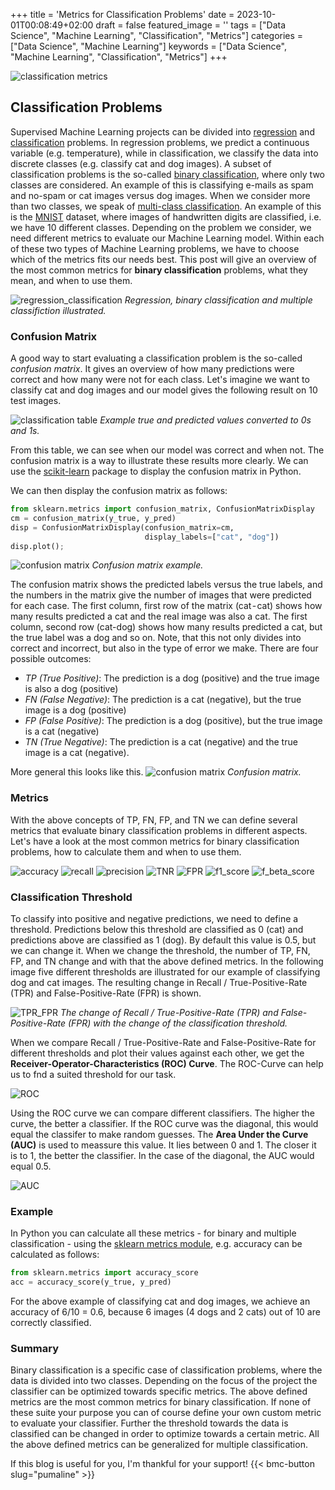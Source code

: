 +++
title = 'Metrics for Classification Problems'
date = 2023-10-01T00:08:49+02:00
draft = false
featured_image = ''
tags = ["Data Science", "Machine Learning", "Classification", "Metrics"]
categories = ["Data Science", "Machine Learning"]
keywords = ["Data Science", "Machine Learning", "Classification", "Metrics"]
+++

![classification metrics](/images/20230920_classification_metrics/classification_metrics.gif)

## Classification Problems

Supervised Machine Learning projects can be divided into [regression](https://en.wikipedia.org/wiki/Regression_analysis) and [classification](https://en.wikipedia.org/wiki/Statistical_classification) problems. In regression problems, we predict a continuous variable (e.g. temperature), while in classification, we classify the data into discrete classes (e.g. classify cat and dog images). A subset of classification problems is the so-called [binary classification](https://en.wikipedia.org/wiki/Binary_classification), where only two classes are considered. An example of this is classifying e-mails as spam and no-spam or cat images versus dog images. When we consider more than two classes, we speak of [multi-class classification](https://en.wikipedia.org/wiki/Multiclass_classification). An example of this is the [MNIST](https://en.wikipedia.org/wiki/MNIST_database) dataset, where images of handwritten digits are classified, i.e. we have 10 different classes. Depending on the problem we consider, we need different metrics to evaluate our Machine Learning model. Within each of these two types of Machine Learning problems, we have to choose which of the metrics fits our needs best. This post will give an overview of the most common metrics for **binary classification** problems, what they mean, and when to use them.

![regression_classification](/images/20230920_classification_metrics/regression_classification.gif "Regression, binary classification and multiple classifiction illustrated.")
*Regression, binary classification and multiple classifiction illustrated.*

### Confusion Matrix
A good way to start evaluating a classification problem is the so-called *confusion matrix*. It gives an overview of how many predictions were correct and how many were not for each class. Let's imagine we want to classify cat and dog images and our model gives the following result on 10 test images. 

![classification table](/images/20230920_classification_metrics/cats_dogs.gif "Example true and predicted values.")
*Example true and predicted values converted to 0s and 1s.*

From this table, we can see when our model was correct and when not. The confusion matrix is a way to illustrate these results more clearly. We can use the [scikit-learn](https://scikit-learn.org/stable/modules/generated/sklearn.metrics.confusion_matrix.html) package to display the confusion matrix in Python. 

We can then display the confusion matrix as follows:

```Python
from sklearn.metrics import confusion_matrix, ConfusionMatrixDisplay
cm = confusion_matrix(y_true, y_pred)
disp = ConfusionMatrixDisplay(confusion_matrix=cm,
                              display_labels=["cat", "dog"])
disp.plot();
```

![confusion matrix](/images/20230920_classification_metrics/confusion_matrix.jpg "Confusion matrix.")
*Confusion matrix example.*

The confusion matrix shows the predicted labels versus the true labels, and the numbers in the matrix give the number of images that were predicted for each case. The first column, first row of the matrix (cat - cat) shows how many results predicted a cat and the real image was also a cat. The first column, second row (cat-dog) shows how many results predicted a cat, but the true label was a dog and so on. Note, that this not only divides into correct and incorrect, but also in the type of error we make. There are four possible outcomes:

* *TP (True Positive)*: The prediction is a dog (positive) and the true image is also a dog (positive)
* *FN (False Negative)*: The prediction is a cat (negative), but the true image is a dog (positive)
* *FP (False Positive)*: The prediction is a dog (positive), but the true image is a cat (negative)
* *TN (True Negative)*: The prediction is a cat (negative) and the true image is a cat (negative).

More general this looks like this.
![confusion matrix](/images/20230920_classification_metrics/confusion_matrix2.jpg "Confusion matrix.")
*Confusion matrix.*

### Metrics
With the above concepts of TP, FN, FP, and TN we can define several metrics that evaluate binary classification problems in different aspects. Let's have a look at the most common metrics for binary classification problems, how to calculate them and when to use them.


![accuracy](/images/20230920_classification_metrics/accuracy.jpg "Accuracy.")
![recall](/images/20230920_classification_metrics/recall.jpg "Recall.")
![precision](/images/20230920_classification_metrics/precision.jpg "Precision.")
![TNR](/images/20230920_classification_metrics/true_negative_rate.jpg "True Negative Rate.")
![FPR](/images/20230920_classification_metrics/false_positive_rate.jpg "f-beta-score")
![f1_score](/images/20230920_classification_metrics/f1score.jpg "f-1-score.")
![f_beta_score](/images/20230920_classification_metrics/fbetascore.jpg "f-beta-score.")

### Classification Threshold

To classify into positive and negative predictions, we need to define a threshold. Predictions below this threshold are classified as 0 (cat) and predictions above are classified as 1 (dog). By default this value is 0.5, but we can change it. When we change the threshold, the number of TP, FN, FP, and TN change and with that the above defined metrics. In the following image five different thresholds are illustrated for our example of classifying dog and cat images. The resulting change in Recall / True-Positive-Rate (TPR) and False-Positive-Rate (FPR) is shown.

![TPR_FPR](/images/20230920_classification_metrics/tpr_fpr.gif "TPR-FPR.")
*The change of Recall / True-Positive-Rate (TPR) and False-Positive-Rate (FPR) with the change of the classification threshold.*

When we compare Recall / True-Positive-Rate and False-Positive-Rate for different thresholds and plot their values against each other, we get the **Receiver-Operator-Characteristics (ROC) Curve**. The ROC-Curve can help us to fnd a suited threshold for our task.

![ROC](/images/20230920_classification_metrics/roc.jpg "ROC.")

Using the ROC curve we can compare different classifiers. The higher the curve, the better a classifier. If the ROC curve was the diagonal, this would equal the classifer to make random guesses. The **Area Under the Curve (AUC)** is used to meassure this value. It lies between 0 and 1. The closer it is to 1, the better the classifier. In the case of the diagonal, the AUC would equal 0.5.


![AUC](/images/20230920_classification_metrics/auc.jpg "AUC.")

### Example

In Python you can calculate all these metrics - for binary and multiple classification - using the [sklearn metrics module](https://scikit-learn.org/stable/modules/model_evaluation.html), e.g. accuracy can be calculated as follows:

```Python
from sklearn.metrics import accuracy_score
acc = accuracy_score(y_true, y_pred)
```

For the above example of classifying cat and dog images, we achieve an accuracy of 6/10 = 0.6, because 6 images (4 dogs and 2 cats) out of 10 are correctly classified.

### Summary

Binary classification is a specific case of classification problems, where the data is divided into two classes. Depending on the focus of the project the classifier can be optimized towards specific metrics. The above defined metrics are the most common metrics for binary classification. If none of these suite your purpose you can of course define your own custom metric to evaluate your classifier. Further the threshold towards the data is classified can be changed in order to optimize towards a certain metric. All the above defined metrics can be generalized for multiple classification.

If this blog is useful for you, I'm thankful for your support!
{{< bmc-button slug="pumaline" >}}


